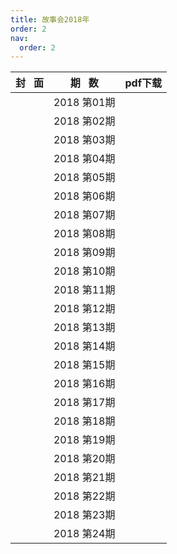 ```yaml
---
title: 故事会2018年
order: 2
nav:
  order: 2
---
```

| 封   面 |  期   数  | pdf下载 |
| :-------: | :---------: | ------- |
|          | 2018 第01期 |         |
|          | 2018 第02期 |         |
|          | 2018 第03期 |         |
|          | 2018 第04期 |         |
|          | 2018 第05期 |         |
|          | 2018 第06期 |         |
|          | 2018 第07期 |         |
|          | 2018 第08期 |         |
|          | 2018 第09期 |         |
|          | 2018 第10期 |         |
|          | 2018 第11期 |         |
|          | 2018 第12期 |         |
|          | 2018 第13期 |         |
|          | 2018 第14期 |         |
|          | 2018 第15期 |         |
|          | 2018 第16期 |         |
|          | 2018 第17期 |         |
|          | 2018 第18期 |         |
|          | 2018 第19期 |         |
|          | 2018 第20期 |         |
|          | 2018 第21期 |         |
|          | 2018 第22期 |         |
|          | 2018 第23期 |         |
|          | 2018 第24期 |         |
